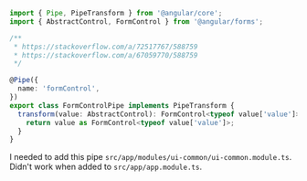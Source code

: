 ```typescript
import { Pipe, PipeTransform } from '@angular/core';
import { AbstractControl, FormControl } from '@angular/forms';

/**
 * https://stackoverflow.com/a/72517767/588759
 * https://stackoverflow.com/a/67059770/588759
 */

@Pipe({
  name: 'formControl',
})
export class FormControlPipe implements PipeTransform {
  transform(value: AbstractControl): FormControl<typeof value['value']> {
    return value as FormControl<typeof value['value']>;
  }
}
```

I needed to add this pipe `src/app/modules/ui-common/ui-common.module.ts`. Didn't work when added to `src/app/app.module.ts`.